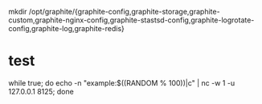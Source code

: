 mkdir /opt/graphite/{graphite-config,graphite-storage,graphite-custom,graphite-nginx-config,graphite-stastsd-config,graphite-logrotate-config,graphite-log,graphite-redis}


# test
 while true; do echo -n "example:$((RANDOM % 100))|c" | nc -w 1 -u 127.0.0.1 8125; done
